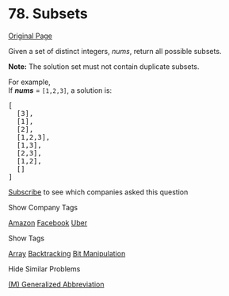 # 78. Subsets

[Original Page](https://leetcode.com/problems/subsets/)

Given a set of distinct integers, _nums_, return all possible subsets.

**Note:** The solution set must not contain duplicate subsets.

For example,  
If **_nums_** = `[1,2,3]`, a solution is:

<pre>[
  [3],
  [1],
  [2],
  [1,2,3],
  [1,3],
  [2,3],
  [1,2],
  []
]
</pre>

<div>

[Subscribe](/subscribe/) to see which companies asked this question

</div>

<div>

<div id="company_tags" class="btn btn-xs btn-warning">Show Company Tags</div>

<span class="hidebutton">[Amazon](/company/amazon/) [Facebook](/company/facebook/) [Uber](/company/uber/)</span></div>

<div>

<div id="tags" class="btn btn-xs btn-warning">Show Tags</div>

<span class="hidebutton">[Array](/tag/array/) [Backtracking](/tag/backtracking/) [Bit Manipulation](/tag/bit-manipulation/)</span></div>

<div>

<div id="similar" class="btn btn-xs btn-warning">Hide Similar Problems</div>

<span class="hidebutton" style="display: inline;">[(M) Generalized Abbreviation](/problems/generalized-abbreviation/)</span></div>